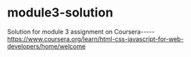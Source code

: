 # module3-solution
Solution for module 3 assignment on Coursera-----https://www.coursera.org/learn/html-css-javascript-for-web-developers/home/welcome

